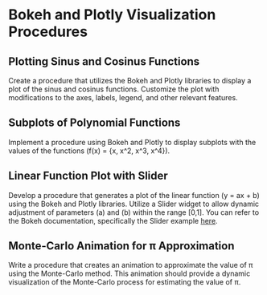 # Bokeh and Plotly Visualization Procedures

## Plotting Sinus and Cosinus Functions

Create a procedure that utilizes the Bokeh and Plotly libraries to display a plot of the sinus and cosinus functions. Customize the plot with modifications to the axes, labels, legend, and other relevant features.

## Subplots of Polynomial Functions

Implement a procedure using Bokeh and Plotly to display subplots with the values of the functions \(f(x) = \{x, x^2, x^3, x^4\}\).

## Linear Function Plot with Slider

Develop a procedure that generates a plot of the linear function \(y = ax + b\) using the Bokeh and Plotly libraries. Utilize a Slider widget to allow dynamic adjustment of parameters \(a\) and \(b\) within the range [0,1]. You can refer to the Bokeh documentation, specifically the Slider example [here](https://docs.bokeh.org/en/latest/docs/gallery/slider.html).

## Monte-Carlo Animation for π Approximation

Write a procedure that creates an animation to approximate the value of π using the Monte-Carlo method. This animation should provide a dynamic visualization of the Monte-Carlo process for estimating the value of π.